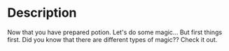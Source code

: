 # Description

Now that you have prepared potion. Let's do some magic... But first things first. Did you know that there are different types of magic?? Check it out.
